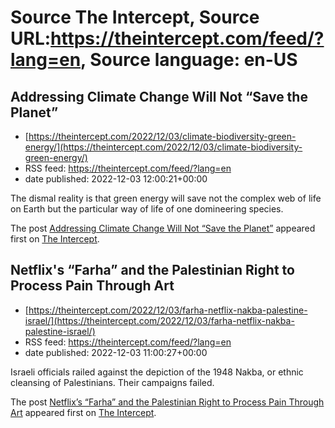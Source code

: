 # Source The Intercept, Source URL:https://theintercept.com/feed/?lang=en, Source language: en-US

## Addressing Climate Change Will Not “Save the Planet”
 - [https://theintercept.com/2022/12/03/climate-biodiversity-green-energy/](https://theintercept.com/2022/12/03/climate-biodiversity-green-energy/)
 - RSS feed: https://theintercept.com/feed/?lang=en
 - date published: 2022-12-03 12:00:21+00:00

<p>The dismal reality is that green energy will save not the complex web of life on Earth but the particular way of life of one domineering species.</p>
<p>The post <a href="https://theintercept.com/2022/12/03/climate-biodiversity-green-energy/" rel="nofollow">Addressing Climate Change Will Not “Save the Planet”</a> appeared first on <a href="https://theintercept.com" rel="nofollow">The Intercept</a>.</p>

## Netflix's “Farha” and the Palestinian Right to Process Pain Through Art
 - [https://theintercept.com/2022/12/03/farha-netflix-nakba-palestine-israel/](https://theintercept.com/2022/12/03/farha-netflix-nakba-palestine-israel/)
 - RSS feed: https://theintercept.com/feed/?lang=en
 - date published: 2022-12-03 11:00:27+00:00

<p>Israeli officials railed against the depiction of the 1948 Nakba, or ethnic cleansing of Palestinians. Their campaigns failed.</p>
<p>The post <a href="https://theintercept.com/2022/12/03/farha-netflix-nakba-palestine-israel/" rel="nofollow">Netflix&#8217;s “Farha” and the Palestinian Right to Process Pain Through Art</a> appeared first on <a href="https://theintercept.com" rel="nofollow">The Intercept</a>.</p>
